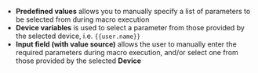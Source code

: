 -   **Predefined values** allows you to manually specify a list of parameters to be selected from during macro execution
-   **Device variables** is used to select a parameter from those provided by the selected device, i.e. `{{user.name}}`
-   **Input field (with value source)** allows the user to manually enter the required parameters during macro execution, and/or select one from those provided by the selected **Device**